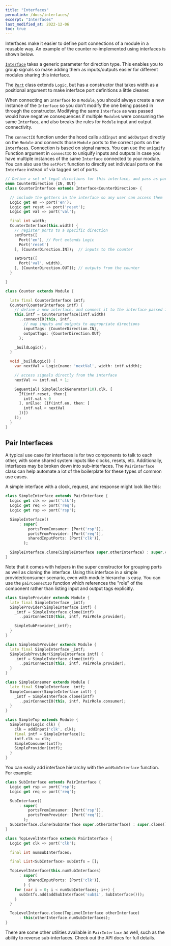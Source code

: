 ```yaml
---
title: "Interfaces"
permalink: /docs/interfaces/
excerpt: "Interfaces"
last_modified_at: 2022-12-06
toc: true
---
```


Interfaces make it easier to define port connections of a module in a reusable way.  An example of the counter re-implemented using interfaces is shown below.

[`Interface`](https://intel.github.io/rohd/rohd/Interface-class.html) takes a generic parameter for direction type.  This enables you to group signals so make adding them as inputs/outputs easier for different modules sharing this interface.

The [`Port`](https://intel.github.io/rohd/rohd/Port-class.html) class extends `Logic`, but has a constructor that takes width as a positional argument to make interface port definitions a little cleaner.

When connecting an `Interface` to a `Module`, you should always create a new instance of the `Interface` so you don't modify the one being passed in through the constructor.  Modifying the same `Interface` as was passed would have negative consequences if multiple `Module`s were consuming the same `Interface`, and also breaks the rules for `Module` input and output connectivity.

The `connectIO` function under the hood calls `addInput` and `addOutput` directly on the `Module` and connects those `Module` ports to the correct ports on the `Interface`s.  Connection is based on signal names.  You can use the `uniquify` Function argument in `connectIO` to uniquify inputs and outputs in case you have multiple instances of the same `Interface` connected to your module.  You can also use the `setPort` function to directly set individual ports on the `Interface` instead of via tagged set of ports.

```dart
// Define a set of legal directions for this interface, and pass as parameter to Interface
enum CounterDirection {IN, OUT}
class CounterInterface extends Interface<CounterDirection> {

  // include the getters in the interface so any user can access them
  Logic get en => port('en');
  Logic get reset => port('reset');
  Logic get val => port('val');

  final int width;
  CounterInterface(this.width) {
    // register ports to a specific direction
    setPorts([
      Port('en'), // Port extends Logic
      Port('reset')
    ], [CounterDirection.IN]);  // inputs to the counter

    setPorts([
      Port('val', width),
    ], [CounterDirection.OUT]); // outputs from the counter
  }

}

class Counter extends Module {

  late final CounterInterface intf;
  Counter(CounterInterface intf) {
    // define a new interface, and connect it to the interface passed in
    this.intf = CounterInterface(intf.width)
      ..connectIO(this, intf,
        // map inputs and outputs to appropriate directions
        inputTags: {CounterDirection.IN},
        outputTags: {CounterDirection.OUT}
      );

    _buildLogic();
  }

  void _buildLogic() {
    var nextVal = Logic(name: 'nextVal', width: intf.width);

    // access signals directly from the interface
    nextVal <= intf.val + 1;

    Sequential( SimpleClockGenerator(10).clk, [
      If(intf.reset, then:[
        intf.val < 0
      ], orElse: [If(intf.en, then: [
        intf.val < nextVal
      ])])
    ]);
  }
}
```

## Pair Interfaces

A typical use case for interfaces is for two components to talk to each other, with some shared system inputs like clocks, resets, etc.  Additionally, interfaces may be broken down into sub-interfaces.  The `PairInterface` class can help automate a lot of the boilerplate for these types of common use cases.

A simple interface with a clock, request, and response might look like this:

```dart
class SimpleInterface extends PairInterface {
  Logic get clk => port('clk');
  Logic get req => port('req');
  Logic get rsp => port('rsp');

  SimpleInterface()
      : super(
          portsFromConsumer: [Port('rsp')],
          portsFromProvider: [Port('req')],
          sharedInputPorts: [Port('clk')],
        );

  SimpleInterface.clone(SimpleInterface super.otherInterface) : super.clone();
}
```

Note that it comes with helpers in the super constructor for grouping ports as well as cloning the interface.  Using this interface in a simple provider/consumer scenario, even with module hierarchy is easy.  You can use the `pairConnectIO` function which references the "role" of the component rather than listing input and output tags explicitly.

```dart
class SimpleProvider extends Module {
  late final SimpleInterface _intf;
  SimpleProvider(SimpleInterface intf) {
    _intf = SimpleInterface.clone(intf)
      ..pairConnectIO(this, intf, PairRole.provider);

    SimpleSubProvider(_intf);
  }
}

class SimpleSubProvider extends Module {
  late final SimpleInterface _intf;
  SimpleSubProvider(SimpleInterface intf) {
    _intf = SimpleInterface.clone(intf)
      ..pairConnectIO(this, intf, PairRole.provider);
  }
}

class SimpleConsumer extends Module {
  late final SimpleInterface _intf;
  SimpleConsumer(SimpleInterface intf) {
    _intf = SimpleInterface.clone(intf)
      ..pairConnectIO(this, intf, PairRole.consumer);
  }
}

class SimpleTop extends Module {
  SimpleTop(Logic clk) {
    clk = addInput('clk', clk);
    final intf = SimpleInterface();
    intf.clk <= clk;
    SimpleConsumer(intf);
    SimpleProvider(intf);
  }
}
```

You can easily add interface hierarchy with the `addSubInterface` function.  For example:

```dart
class SubInterface extends PairInterface {
  Logic get rsp => port('rsp');
  Logic get req => port('req');

  SubInterface()
      : super(
          portsFromConsumer: [Port('rsp')],
          portsFromProvider: [Port('req')],
        );
  SubInterface.clone(SubInterface super.otherInterface) : super.clone();
}

class TopLevelInterface extends PairInterface {
  Logic get clk => port('clk');

  final int numSubInterfaces;

  final List<SubInterface> subIntfs = [];

  TopLevelInterface(this.numSubInterfaces)
      : super(
          sharedInputPorts: [Port('clk')],
        ) {
    for (var i = 0; i < numSubInterfaces; i++) {
      subIntfs.add(addSubInterface('sub$i', SubInterface()));
    }
  }

  TopLevelInterface.clone(TopLevelInterface otherInterface)
      : this(otherInterface.numSubInterfaces);
}
```

There are some other utilities available in `PairInterface` as well, such as the ability to reverse sub-interfaces. Check out the API docs for full details.
